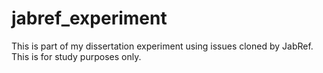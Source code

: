 # jabref_experiment

This is part of my dissertation experiment using issues cloned by JabRef. This is for study purposes only. 

